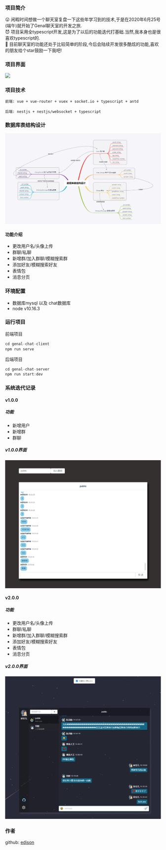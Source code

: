 ### 项目简介
  😛 闲暇时间想做一个聊天室复盘一下这些年学习到的技术,于是在2020年6月25号(端午)就开始了Genal聊天室的开发之旅.<br>
  😈 项目采用全typescript开发,这是为了以后的功能迭代打基础.当然,我本身也是很喜欢typescript的.<br>
  🧐 目前聊天室的功能还处于比较简单的阶段,今后会陆续开发很多酷炫的功能,喜欢的朋友给个star鼓励一下我吧!<br>

### 项目界面
![](./assets/genal.gif)

### 项目技术
```
前端: vue + vue-router + vuex + socket.io + typescript + antd

后端: nestjs + nestjs/websocket + typescript 
```

### 数据库表结构设计
![](./assets/3.png)

#### 功能介绍
- 更改用户名/头像上传
- 群聊/私聊
- 新增群/加入群聊/模糊搜索群
- 添加好友/模糊搜索好友
- 表情包
- 消息分页

### 环境配置
- 数据库mysql 以及 chat数据库
- node v10.16.3

### 运行项目
前端项目
```js
cd genal-chat-client 
npm run serve
```
后端项目
```js
cd genal-chat-server
npm run start:dev
```

### 系统迭代记录
#### v1.0.0
##### 功能
- 新增用户
- 新增群
- 群聊
##### v1.0.0界面
![](./assets/1.png)

#### v2.0.0
##### 功能
- 更改用户名/头像上传
- 群聊/私聊
- 新增群/加入群聊/模糊搜索群
- 添加好友/模糊搜索好友
- 表情包
- 消息分页
##### v2.0.0界面
![](./assets/2.png)

### 作者
github: [edison](https://github.com/genaller)
